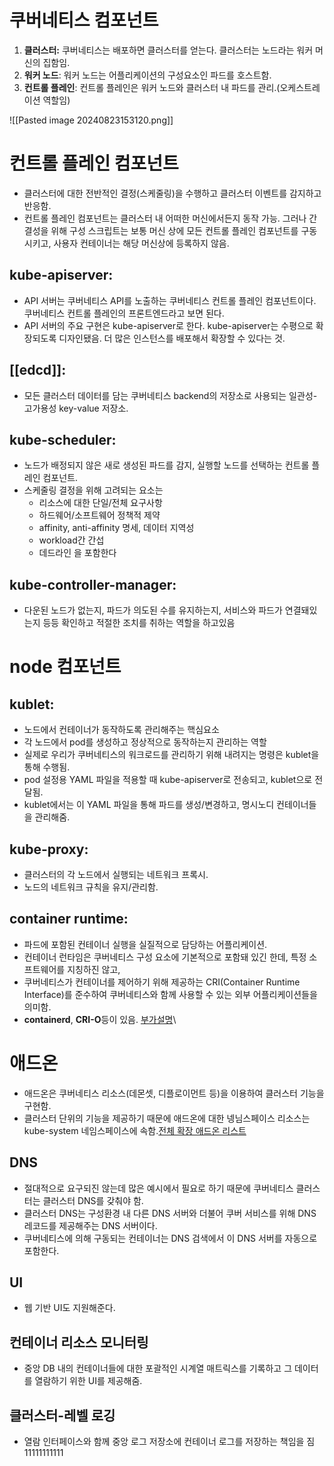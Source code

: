 # 쿠버네티스 컴포넌트

1. **클러스터:** 쿠버네티스는 배포하면 클러스터를 얻는다. 클러스터는 노드라는 워커 머신의 집함임.
2. **워커 노드**: 워커 노드는 어플리케이션의 구성요소인 파드를 호스트함.
3. **컨트롤 플레인**: 컨트롤 플레인은 워커 노드와 클러스터 내 파드를 관리.(오케스트레이션 역할임)

![[Pasted image 20240823153120.png]]
# 컨트롤 플레인 컴포넌트
- 클러스터에 대한 전반적인 결정(스케줄링)을 수행하고 클러스터 이벤트를 감지하고 반응함.
- 컨트롤 플레인 컴포넌트는 클러스터 내 어떠한 머신에서든지 동작 가능. 그러나 간결성을 위해 구성 스크립트는 보통 머신 상에 모든 컨트롤 플레인 컴포넌트를 구동 시키고, 사용자 컨테이너는 해당 머신상에 등록하지 않음.
## kube-apiserver: 
- API 서버는 쿠버네티스 API를 노출하는 쿠버네티스 컨트롤 플레인 컴포넌트이다. 쿠버네티스 컨트롤 플레인의 프론트엔드라고 보면 된다.
- API 서버의 주요 구현은 kube-apiserver로 한다. kube-apiserver는 수평으로 확장되도록 디자인됐음. 더 많은 인스턴스를 배포해서 확장할 수 있다는 것.
## [[edcd]]: 
- 모든 클러스터 데이터를 담는 쿠버네티스 backend의 저장소로 사용되는 일관성-고가용성 key-value 저장소.
## kube-scheduler: 
- 노드가 배정되지 않은 새로 생성된 파드를 감지, 실행할 노드를 선택하는 컨트롤 플레인 컴포넌트.
- 스케줄링 결정을 위해 고려되는 요소는
	- 리소스에 대한 단일/전체 요구사항
	- 하드웨어/소프트웨어 정책적 제약
	- affinity, anti-affinity 명세, 데이터 지역성
	- workload간 간섭
	- 데드라인
	을 포함한다
## kube-controller-manager: 
- 다운된 노드가 없는지, 파드가 의도된 수를 유지하는지, 서비스와 파드가 연결돼있는지 등등 확인하고 적절한 조치를 취하는 역할을 하고있음
# node 컴포넌트
## kublet:
- 노드에서 컨테이너가 동작하도록 관리해주는 핵심요소
- 각 노드에서 pod를 생성하고 정상적으로 동작하는지 관리하는 역할
- 실제로 우리가 쿠버네티스의 워크로드를 관리하기 위해 내려지는 명령은 kublet을 통해 수행됨.
- pod 설정용 YAML 파일을 적용할 때 kube-apiserver로 전송되고, kublet으로 전달됨. 
- kublet에서는 이 YAML 파일을 통해 파드를 생성/변경하고, 명시노디 컨테이너들을 관리해줌.
## kube-proxy:
- 클러스터의 각 노드에서 실행되는 네트워크 프록시.
- 노드의 네트워크 규칙을 유지/관리함.
## container runtime:
- 파드에 포함된 컨테이너 실행을 실질적으로 담당하는 어플리케이션.
- 컨테이너 런타임은 쿠버네티스 구성 요소에 기본적으로 포함돼 있긴 한데, 특정 소프트웨어를 지칭하진 않고,
- 쿠버네티스가 컨테이너를 제어하기 위해 제공하는 CRI(Container Runtime Interface)를 준수하여 쿠버네티스와 함께 사용할 수 있는 외부 어플리케이션들을 의미함.
-   **containerd**, **CRI-O**등이 있음. [부가설명](https://post.naver.com/viewer/postView.naver?volumeNo=28882881&memberNo=36733075)\

# 애드온
- 애드온은 쿠버네티스 리소스(데몬셋, 디플로이먼트 등)을 이용하여 클러스터 기능을 구현함.
- 클러스터 단위의 기능을 제공하기 때문에 애드온에 대한 넹님스페이스 리소스는 kube-system 네임스페이스에 속함.[전체 확장 애드온 리스트](https://kubernetes.io/ko/docs/concepts/cluster-administration/addons/)
## DNS
- 절대적으로 요구되진 않는데 많은 예시에서 필요로 하기 때문에 쿠버네티스 클러스터는 클러스터 DNS를 갖춰야 함.
- 클러스터 DNS는 구성환경 내 다른 DNS 서버와 더불어 쿠버 서비스를 위해 DNS 레코드를 제공해주는 DNS 서버이다.
- 쿠버네티스에 의해 구동되는 컨테이너는 DNS 검색에서 이 DNS 서버를 자동으로 포함한다.
## UI
- 웹 기반 UI도 지원해준다.
## 컨테이너 리소스 모니터링
- 중앙 DB 내의 컨테이너들에 대한 포괄적인 시계열 매트릭스를 기록하고 그 데이터를 열람하기 위한 UI를 제공해줌.
## 클러스터-레벨 로깅
- 열람 인터페이스와 함께 중앙 로그 저장소에 컨테이너 로그를 저장하는 책임을 짐11111111111